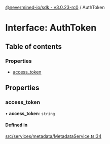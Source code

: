 [@nevermined-io/sdk - v3.0.23-rc0](../code-reference.md) / AuthToken

# Interface: AuthToken

## Table of contents

### Properties

- [access_token](AuthToken.md#access_token)

## Properties

### access_token

• **access_token**: `string`

#### Defined in

[src/services/metadata/MetadataService.ts:34](https://github.com/nevermined-io/sdk-js/blob/0917aa7cdaec3f72007eb6710fe0bd1232cfb930/src/services/metadata/MetadataService.ts#L34)
